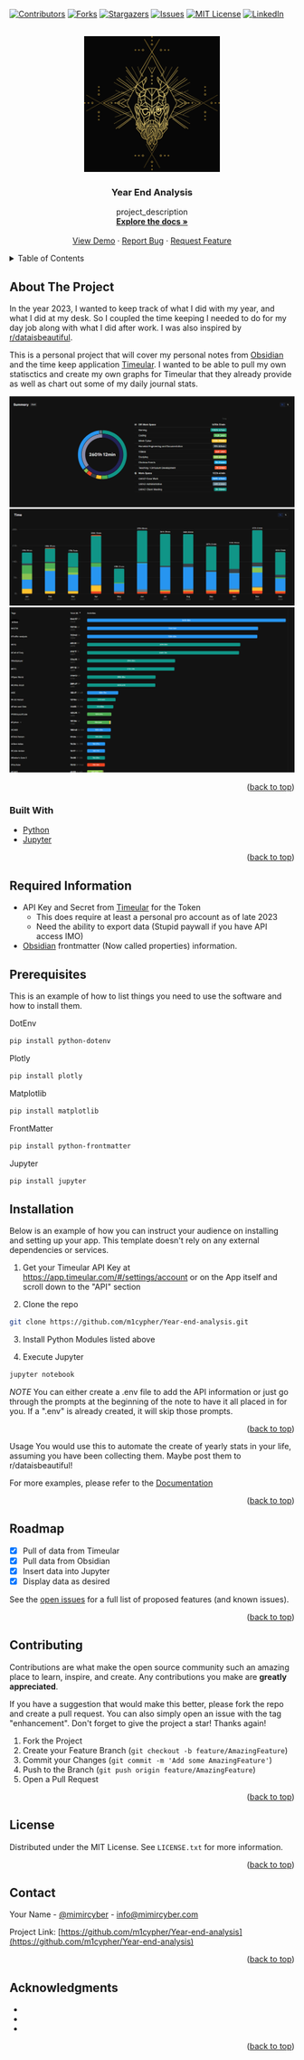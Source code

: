 <!-- PROJECT SHIELDS -->
<!--
*** I'm using markdown "reference style" links for readability.
*** Reference links are enclosed in brackets [ ] instead of parentheses ( ).
*** See the bottom of this document for the declaration of the reference variables
*** for contributors-url, forks-url, etc. This is an optional, concise syntax you may use.
*** https://www.markdownguide.org/basic-syntax/#reference-style-links
-->
[![Contributors][contributors-shield]][contributors-url]
[![Forks][forks-shield]][forks-url]
[![Stargazers][stars-shield]][stars-url]
[![Issues][issues-shield]][issues-url]
[![MIT License][license-shield]][license-url]
[![LinkedIn][linkedin-shield]][linkedin-url]



<!-- PROJECT LOGO -->
<br />
<div align="center">
  <a href="https://github.com/m1cypher/Year-end-analysis">
    <img src="images/logo.png" alt="Logo" width="240" height="240">
  </a>

<h3 align="center">Year End Analysis</h3>

  <p align="center">
    project_description
    <br />
    <a href="https://github.com/m1cypher/Year-end-analysis"><strong>Explore the docs »</strong></a>
    <br />
    <br />
    <a href="https://github.com/m1cypher/Year-end-analysis">View Demo</a>
    ·
    <a href="https://github.com/m1cypher/Year-end-analysis/issues">Report Bug</a>
    ·
    <a href="https://github.com/m1cypher/Year-end-analysis/issues">Request Feature</a>
  </p>
</div>



<!-- TABLE OF CONTENTS -->
<details>
  <summary>Table of Contents</summary>
  <ol>
    <li>
      <a href="#about-the-project">About The Project</a>
      <ul>
        <li><a href="#built-with">Built With</a></li>
      </ul>
    </li>
    <li>
      <a href="#getting-started">Getting Started</a>
      <ul>
        <li><a href="#prerequisites">Prerequisites</a></li>
        <li><a href="#installation">Installation</a></li>
      </ul>
    </li>
    <li><a href="#usage">Usage</a></li>
    <li><a href="#roadmap">Roadmap</a></li>
    <li><a href="#contributing">Contributing</a></li>
    <li><a href="#license">License</a></li>
    <li><a href="#contact">Contact</a></li>
    <li><a href="#acknowledgments">Acknowledgments</a></li>
  </ol>
</details>



<!-- ABOUT THE PROJECT -->
## About The Project

In the year 2023, I wanted to keep track of what I did with my year, and what I did at my desk. So I coupled the time keeping I needed to do for my day job along with what I did after work. I was also inspired by [r/dataisbeautiful](https://www.reddit.com/r/dataisbeautiful/comments/193qx1v/2600_hours_at_my_desk_in_2023_with_26_lbs_lost/). 

This is a personal project that will cover my personal notes from [Obsidian](https://obsidian.md) and the time keep application [Timeular](https://timeular.com/). I wanted to be able to pull my own statisctics and create my own graphs for Timeular that they already provide as well as chart out some of my daily journal stats.

<img src="images/timeular summary.png" alt="Timeular Summary">
<img src="images/timeular summary per month.png" alt="Timeular Summary per month">
<img src="images/timeular summary per tag.png" alt="Timeular Summary per tag">

<p align="right">(<a href="#top">back to top</a>)</p>



### Built With

* [Python](https://www.python.org/)
* [Jupyter](https://jupyter.org/)

<p align="right">(<a href="#top">back to top</a>)</p>



<!-- GETTING STARTED -->
## Required Information

- API Key and Secret from [Timeular](https://timeular.com/) for the Token
  - This does require at least a personal pro account as of late 2023
  - Need the ability to export data (Stupid paywall if you have API access IMO)
- [Obsidian](https://obsidian.md) frontmatter (Now called properties) information.

## Prerequisites
This is an example of how to list things you need to use the software and how to install them.

DotEnv
```sh
pip install python-dotenv
```
Plotly
```sh
pip install plotly
```
Matplotlib
```sh
pip install matplotlib
```
FrontMatter
```sh
pip install python-frontmatter
```
Jupyter
```sh
pip install jupyter
```

## Installation
Below is an example of how you can instruct your audience on installing and setting up your app. This template doesn't rely on any external dependencies or services.

1. Get your Timeular API Key at https://app.timeular.com/#/settings/account or on the App itself and scroll down to the "API" section

2. Clone the repo
```sh
git clone https://github.com/m1cypher/Year-end-analysis.git
```

3. Install Python Modules listed above

4. Execute Jupyter 
```sh
jupyter notebook
``` 
*NOTE* You can either create a .env file to add the API information or just go through the prompts at the beginning of the note to have it all placed in for you. If a ".env" is already created, it will skip those prompts.

<p align="right">(<a href="#top">back to top</a>)</p>


Usage
You would use this to automate the create of yearly stats in your life, assuming you have been collecting them. Maybe post them to r/dataisbeautiful!

For more examples, please refer to the [Documentation](https://github.com/m1cypher/Year-end-analysis/wiki)

<p align="right">(<a href="#top">back to top</a>)</p>





<!-- ROADMAP -->
## Roadmap

- [X] Pull of data from Timeular
- [X] Pull data from Obsidian
- [X] Insert data into Jupyter
- [X] Display data as desired

See the [open issues](https://github.com/m1cypher/Year-end-analysis/issues) for a full list of proposed features (and known issues).

<p align="right">(<a href="#top">back to top</a>)</p>



<!-- CONTRIBUTING -->
## Contributing

Contributions are what make the open source community such an amazing place to learn, inspire, and create. Any contributions you make are **greatly appreciated**.

If you have a suggestion that would make this better, please fork the repo and create a pull request. You can also simply open an issue with the tag "enhancement".
Don't forget to give the project a star! Thanks again!

1. Fork the Project
2. Create your Feature Branch (`git checkout -b feature/AmazingFeature`)
3. Commit your Changes (`git commit -m 'Add some AmazingFeature'`)
4. Push to the Branch (`git push origin feature/AmazingFeature`)
5. Open a Pull Request

<p align="right">(<a href="#top">back to top</a>)</p>



<!-- LICENSE -->
## License

Distributed under the MIT License. See `LICENSE.txt` for more information.

<p align="right">(<a href="#top">back to top</a>)</p>



<!-- CONTACT -->
## Contact

Your Name - [@mimircyber](https://twitter.com/mimircyber) - info@mimircyber.com

Project Link: [https://github.com/m1cypher/Year-end-analysis](https://github.com/m1cypher/Year-end-analysis)

<p align="right">(<a href="#top">back to top</a>)</p>



<!-- ACKNOWLEDGMENTS -->
## Acknowledgments

* []()
* []()
* []()

<p align="right">(<a href="#top">back to top</a>)</p>


<!-- MARKDOWN LINKS & IMAGES -->
<!-- https://www.markdownguide.org/basic-syntax/#reference-style-links -->
[contributors-shield]: https://img.shields.io/github/contributors/m1cypher/Year-end-analysis.svg?style=for-the-badge
[contributors-url]: https://github.com/m1cypher/Year-end-analysis/graphs/contributors
[forks-shield]: https://img.shields.io/github/forks/m1cypher/Year-end-analysis.svg?style=for-the-badge
[forks-url]: https://github.com/m1cypher/Year-end-analysis/network/members
[stars-shield]: https://img.shields.io/github/stars/m1cypher/Year-end-analysis.svg?style=for-the-badge
[stars-url]: https://github.com/m1cypher/Year-end-analysis/stargazers
[issues-shield]: https://img.shields.io/github/issues/m1cypher/Year-end-analysis.svg?style=for-the-badge
[issues-url]: https://github.com/m1cypher/Year-end-analysis/issues
[license-shield]: https://img.shields.io/github/license/m1cypher/Year-end-analysis.svg?style=for-the-badge
[license-url]: https://github.com/m1cypher/Year-end-analysis/blob/master/LICENSE.txt
[linkedin-shield]: https://img.shields.io/badge/-LinkedIn-black.svg?style=for-the-badge&logo=linkedin&colorB=555
[linkedin-url]: https://linkedin.com/in/garrett-e-boyd
[product-screenshot]: images/screenshot.png
